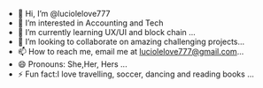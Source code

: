 - 👋 Hi, I’m @luciolelove777
- 👀 I’m interested in Accounting and Tech
- 🌱 I’m currently learning UX/UI and block chain ...
- 💞️ I’m looking to collaborate on  amazing challenging projects...
- 📫 How to reach me, email me at luciolelove777@gmail.com...
- 😄 Pronouns: She,Her, Hers ...
- ⚡ Fun fact:I love travelling, soccer, dancing  and reading books ...

<!---
luciolelove777/luciolelove777 is a ✨ special ✨ repository because its `README.md` (this file) appears on your GitHub profile.
You can click the Preview link to take a look at your changes.
--->
